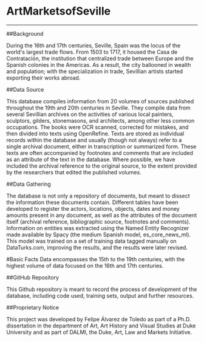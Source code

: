 # ArtMarketsofSeville

---

##Background

During the 16th and 17th centuries, Seville, Spain was the locus of the world's largest trade flows. From 1503 to 1717, it housed the Casa de Contratación, the institution that centralized trade between Europe and the Spanish colonies in the Americas. As a result, the city ballooned in wealth and population; with the specialization in trade, Sevillian artists started exporting their works abroad. 

##Data Source

This database compiles information from 20 volumes of sources published throughout the 19th and 20th centuries in Seville. They compile data from several Sevillian archives on the activities of various local painters, sculptors, gilders, stonemasons, and architects, among other less common occupations. The books were OCR scanned, corrected for mistakes, and then divided into texts using OpenRefine. Texts are stored as individual records within the database and usually (though not always) refer to a single archival document, either in transcription or summarized form. These texts are often accompanied by footnotes and comments that are included as an attribute of the text in the database. Where possible, we have included the archival reference to the original source, to the extent provided by the researchers that edited the published volumes.

##Data Gathering

The database is not only a repository of documents, but meant to dissect the information these documents contain. Different tables have been developed to register the actors, locations, objects, dates and money amounts present in any document, as well as the attributes of the document itself (archival reference, bibliographic source, footnotes and comments). Information on entities was extracted using the Named Entity Recognizer made available by Spacy (the medium Spanish model, es_core_news_ml). This model was trained on a set of training data tagged manually on DataTurks.com, improving the results, and the results were later revised.

#Basic Facts
Data encompasses the 15th to the 19th centuries, with the highest volume of data focused on the 16th and 17th centuries.

##GitHub Repository

This Github repository is meant to record the process of development of the database, including code used, training sets, output and further resources.

##Proprietary Notice

This project was developed by Felipe Álvarez de Toledo as part of a Ph.D. dissertation in the department of Art, Art History and Visual Studies at Duke University and as part of DALMI, the Duke, Art, Law and Markets Initiative.

